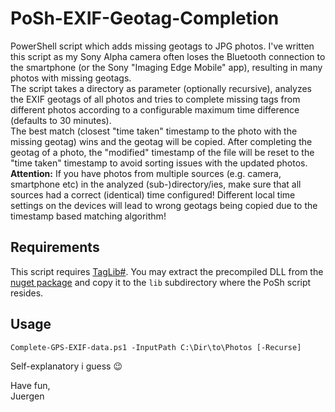 # PoSh-EXIF-Geotag-Completion
PowerShell script which adds missing geotags to JPG photos. I've written this script as my Sony Alpha camera often loses the Bluetooth connection to the smartphone (or the Sony "Imaging Edge Mobile" app), resulting in many photos with missing geotags.  
The script takes a directory as parameter (optionally recursive), analyzes the EXIF geotags of all photos and tries to complete missing tags from different photos according to a configurable maximum time difference (defaults to 30 minutes).  
The best match (closest "time taken" timestamp to the photo with the missing geotag) wins and the geotag will be copied. After completing the geotag of a photo, the "modified" timestamp of the file will be reset to the "time taken" timestamp to avoid sorting issues with the updated photos.  
**Attention:** If you have photos from multiple sources (e.g. camera, smartphone etc) in the analyzed (sub-)directory/ies, make sure that all sources had a correct (identical) time configured! Different local time settings on the devices will lead to wrong geotags being copied due to the timestamp based matching algorithm!

## Requirements

This script requires [TagLib#](https://github.com/mono/taglib-sharp/). You may extract the precompiled DLL from the [nuget package](https://www.nuget.org/api/v2/package/TagLibSharp) and copy it to the `lib` subdirectory where the PoSh script resides.

## Usage

`Complete-GPS-EXIF-data.ps1 -InputPath C:\Dir\to\Photos [-Recurse]`

Self-explanatory i guess :wink:
  

Have fun,  
Juergen